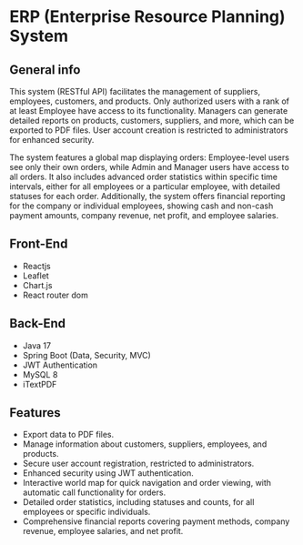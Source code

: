 # ERP (Enterprise Resource Planning) System

## General info
This system (RESTful API) facilitates the management of suppliers, employees, customers, and products. Only authorized users with a rank of at least Employee have access to its functionality. Managers can generate detailed reports on products, customers, suppliers, and more, which can be exported to PDF files. User account creation is restricted to administrators for enhanced security.

The system features a global map displaying orders: Employee-level users see only their own orders, while Admin and Manager users have access to all orders. It also includes advanced order statistics within specific time intervals, either for all employees or a particular employee, with detailed statuses for each order. Additionally, the system offers financial reporting for the company or individual employees, showing cash and non-cash payment amounts, company revenue, net profit, and employee salaries.

## Front-End
- Reactjs
- Leaflet
- Chart.js
- React router dom

## Back-End
- Java 17
- Spring Boot (Data, Security, MVC)
- JWT Authentication
- MySQL 8
- iTextPDF

## Features
- Export data to PDF files.
- Manage information about customers, suppliers, employees, and products.
- Secure user account registration, restricted to administrators.
- Enhanced security using JWT authentication.
- Interactive world map for quick navigation and order viewing, with automatic call functionality for orders.
- Detailed order statistics, including statuses and counts, for all employees or specific individuals.
- Comprehensive financial reports covering payment methods, company revenue, employee salaries, and net profit.
